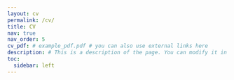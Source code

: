 ```yaml
---
layout: cv
permalink: /cv/
title: CV
nav: true
nav_order: 5
cv_pdf: # example_pdf.pdf # you can also use external links here
description: # This is a description of the page. You can modify it in '_pages/cv.md'. You can also change or remove the top pdf download button.
toc:
  sidebar: left
---
```

